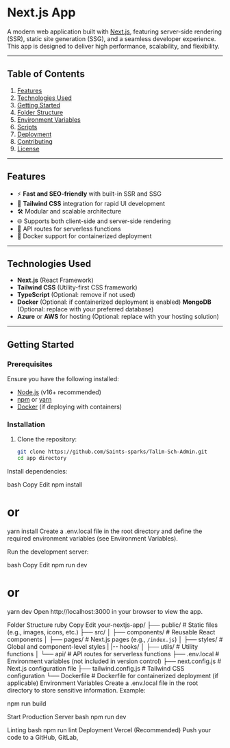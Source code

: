 # Next.js App

A modern web application built with [Next.js](https://nextjs.org/), featuring server-side rendering (SSR), static site generation (SSG), and a seamless developer experience. This app is designed to deliver high performance, scalability, and flexibility.

---

## Table of Contents
1. [Features](#features)
2. [Technologies Used](#technologies-used)
3. [Getting Started](#getting-started)
4. [Folder Structure](#folder-structure)
5. [Environment Variables](#environment-variables)
6. [Scripts](#scripts)
7. [Deployment](#deployment)
8. [Contributing](#contributing)
9. [License](#license)

---

## Features
- ⚡ **Fast and SEO-friendly** with built-in SSR and SSG
- 🎨 **Tailwind CSS** integration for rapid UI development
- 🛠️ Modular and scalable architecture
- 🌐 Supports both client-side and server-side rendering
- 🔗 API routes for serverless functions
- 🐳 Docker support for containerized deployment

---

## Technologies Used
- **Next.js** (React Framework)
- **Tailwind CSS** (Utility-first CSS framework)
- **TypeScript** (Optional: remove if not used)
- **Docker** (Optional: if containerized deployment is enabled)
 **MongoDB** (Optional: replace with your preferred database)
- **Azure** or **AWS** for hosting (Optional: replace with your hosting solution)

---

## Getting Started

### Prerequisites
Ensure you have the following installed:
- [Node.js](https://nodejs.org/) (v16+ recommended)
- [npm](https://www.npmjs.com/) or [yarn](https://yarnpkg.com/)
- [Docker](https://www.docker.com/) (if deploying with containers)

### Installation
1. Clone the repository:
   ```bash
   git clone https://github.com/Saints-sparks/Talim-Sch-Admin.git
   cd app directory
Install dependencies:

bash
Copy
Edit
npm install
# or
yarn install
Create a .env.local file in the root directory and define the required environment variables (see Environment Variables).

Run the development server:

bash
Copy
Edit
npm run dev
# or
yarn dev
Open http://localhost:3000 in your browser to view the app.

Folder Structure
ruby
Copy
Edit
your-nextjs-app/
├── public/         # Static files (e.g., images, icons, etc.)
├── src/
│   ├── components/ # Reusable React components
│   ├── pages/      # Next.js pages (e.g., `/index.js`)
│   ├── styles/     # Global and component-level styles
|   |-- hooks/
│   ├── utils/      # Utility functions
│   └── api/        # API routes for serverless functions
├── .env.local      # Environment variables (not included in version control)
├── next.config.js  # Next.js configuration file
├── tailwind.config.js # Tailwind CSS configuration
└── Dockerfile      # Dockerfile for containerized deployment (if applicable)
Environment Variables
Create a .env.local file in the root directory to store sensitive information. Example:

npm run build

Start Production Server
bash
npm run dev

Linting
bash
npm run lint
Deployment
Vercel (Recommended)
Push your code to a GitHub, GitLab,

